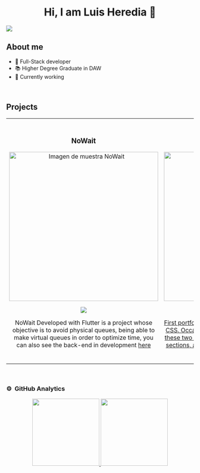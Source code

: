 <div align="center">
<h1 align="center">Hi, I am Luis Heredia 👋</h1>
</div>
<img src="https://subir-imagen.com/images/2024/09/09/WhatsApp-Image-2024-09-09-at-7.23.16-PM.jpeg">


## About me

- 📲 Full-Stack developer
- 📚 Higher Degree Graduate in DAW
- 🤝 Currently working
<br>

## Projects
<table>
<tr>
  
<td width="50%">
<h3 align="center">NoWait</h3>
<div align="center">
<a href="https://github.com/Skrillboss/no_wait" target="_blank"><img src="https://subir-imagen.com/images/2024/09/09/WhatsApp-Image-2024-09-09-at-7.27.07-PM.md.jpeg" width="400" alt="Imagen de muestra NoWait"></a>
<p>
<a href="https://github.com/Skrillboss/no_wait" target="_blank">
<img src="https://img.shields.io/badge/CÓDIGO-ff9?style=for-the-badge&logo=github&logoColor=black">
</a>
</p>
<p>
NoWait Developed with Flutter is a project whose objective is to avoid physical queues, being able to make virtual queues in order to optimize time, you can also see the back-end in development <a href="https://github.com/Skrillboss/no_wait_backEnd">here</p>
</div>
                                                                                      
</td>

<td width="50%">
               <br>
<h3 align="center">Portfolio</h3>
<div align="center">                                       
<a href="https://github.com/Skrillboss/portafolio" target="_blank"><img src="https://subir-imagen.com/images/2023/12/17/proyectob217bd188e90c521.png" width="400" alt="Curso arquitectura MVVM"></a>
<br>
<p>
<a href="https://github.com/Skrillboss/portafolio" target="_blank">
<img src="https://img.shields.io/badge/C%C3%93DIGO-80ffaa?style=for-the-badge&logo=github&logoColor=black">
</p>
</p>
First portfolio created as a way to practice HTML and CSS. Occasionally, to continue honing my skills with these two technologies, I attempt to incorporate new sections, animations, or anything else that comes to mind. It is still in development.
</p>
</div>                                                             
</table>                                                                                 
</div>
<br>

### ⚙️ &nbsp;GitHub Analytics

<p align="center">
<a href="https://github.com/Skrillboss">
  <img height="180em" src="https://github-readme-stats-eight-theta.vercel.app/api?username=Skrillboss&show_icons=true&theme=algolia&include_all_commits=true&count_private=true"/>
  <img height="180em" src="https://github-readme-stats-eight-theta.vercel.app/api/top-langs/?username=Skrillboss&layout=compact&langs_count=8&theme=algolia"/>
</a>
</p>
